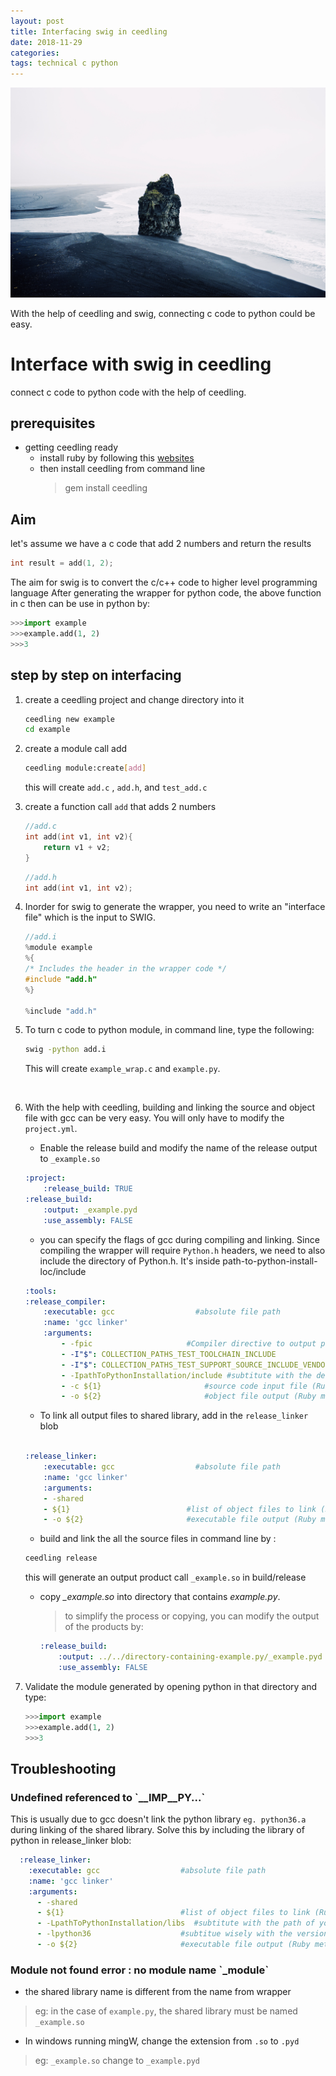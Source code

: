 ```yaml
---
layout: post
title: Interfacing swig in ceedling
date: 2018-11-29
categories: 
tags: technical c python
---
```

<img src="/images/fulls/first_post.jpg" class="fit image"> 

With the help of ceedling and swig, connecting c code to python could be easy.

<!--more-->

# Interface with swig in ceedling
connect c code to python code with the help of ceedling.

## prerequisites
* getting ceedling ready
    * install ruby by following this [websites](https://www.ruby-lang.org/en/documentation/installation/)
    * then install ceedling from command line
        > gem install ceedling

## Aim
let's assume we have a c code that add 2 numbers and return the results
```c
int result = add(1, 2);
```
The aim for swig is to convert the c/c++ code to higher level programming language
After generating the wrapper for python code, the above function in c then can be use in python by:
```python
>>>import example
>>>example.add(1, 2)
>>>3
```

##  step by step on interfacing
1. create a ceedling project and change directory into it
    ```sh
    ceedling new example
    cd example
    ```
    
2. create a module call add
    ```sh
    ceedling module:create[add]
    ```
    this will create `add.c` , `add.h`, and `test_add.c`
    <br />
3. create a function call `add` that adds 2 numbers
    ```c
    //add.c
    int add(int v1, int v2){
        return v1 + v2;
    }
    ```
    ```c
    //add.h
    int add(int v1, int v2);
    ```
4.  Inorder for swig to generate the wrapper, you need to write an "interface file" which is the input to SWIG. 

    ```c
    //add.i
    %module example
    %{
    /* Includes the header in the wrapper code */
    #include "add.h"
    %}
    
    %include "add.h"
    ```

5. To turn c code to python module, in command line, type the following: 
    ```sh
    swig -python add.i
    ```
    This will create `example_wrap.c` and `example.py`.

<br />

6. With the help with ceedling, building and linking the source and object file with gcc can be very easy. You will only have to modify the `project.yml`. 

    * Enable the release build and modify the name of the release output to `_example.so`
    ```yaml
    :project:
        :release_build: TRUE
    :release_build:
        :output: _example.pyd
        :use_assembly: FALSE
    ```
    * you can specify the flags of gcc during compiling and linking. Since compiling the wrapper will require `Python.h` headers, we need to also include the directory of Python.h. It's inside path-to-python-install-loc/include
    ```yaml
    :tools:
    :release_compiler:
        :executable: gcc                  #absolute file path
        :name: 'gcc linker'
        :arguments:
            - -fpic                     #Compiler directive to output position independent code, a characteristic required by shared libraries
            - -I"$": COLLECTION_PATHS_TEST_TOOLCHAIN_INCLUDE               #expands to -I search paths
            - -I"$": COLLECTION_PATHS_TEST_SUPPORT_SOURCE_INCLUDE_VENDOR   #expands to -I search paths
            - -IpathToPythonInstallation/include #subtitute with the designated python dir / include
            - -c ${1}                       #source code input file (Ruby method call param list sub)
            - -o ${2}                       #object file output (Ruby method call param li
    ```
    * To link all output files to shared library, add in the `release_linker` blob
    ```yaml
          
    :release_linker:
        :executable: gcc                  #absolute file path
        :name: 'gcc linker'
        :arguments:
        - -shared
        - ${1}                          #list of object files to link (Ruby method call param list sub)
        - -o ${2}                       #executable file output (Ruby method call param list sub)
    ```
    * build and link the all the source files in command line by :
    ```sh
    ceedling release
    ```
    this will generate an output product call `_example.so` in build/release
    * copy *_example.so* into directory that contains *example.<span>py*.
        > to simplify the process or copying, you can modify the output of the products by:
        ```yaml
        :release_build:
            :output: ../../directory-containing-example.py/_example.pyd 
            :use_assembly: FALSE
        ```
7. Validate the module generated by opening python in that directory and type:
    ```python
    >>>import example
    >>>example.add(1, 2)
    >>>3
    ```


## Troubleshooting
### Undefined referenced to \`__IMP__PY...`
This is usually due to gcc doesn't link the python library `eg. python36.a` during linking of the shared library. Solve this by including the library of python in release_linker blob:
```yaml
  :release_linker:
    :executable: gcc                  #absolute file path
    :name: 'gcc linker'
    :arguments:
      - -shared
      - ${1}                          #list of object files to link (Ruby method call param list sub)
      - -LpathToPythonInstallation/libs  #subtitute with the path of your python installation
      - -lpython36                    #subtitue wisely with the version number of the python
      - -o ${2}                       #executable file output (Ruby method call param list sub)

```
### Module not found error : no module name \`_module`
* the shared library name is different from the name from wrapper
> eg: in the case of `example.py`, the shared library must be named `_example.so` 
* In windows running mingW, change the extension from `.so` to `.pyd`
> eg: `_example.so` change to `_example.pyd`
